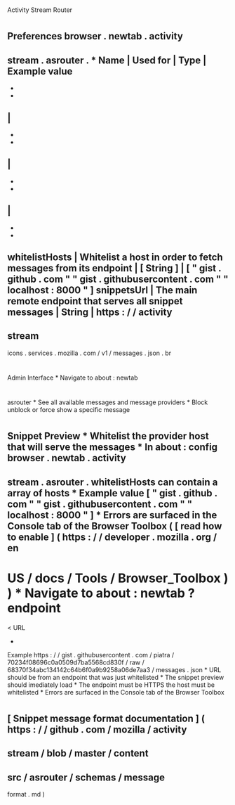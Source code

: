 #
Activity
Stream
Router
#
#
Preferences
browser
.
newtab
.
activity
-
stream
.
asrouter
.
*
Name
|
Used
for
|
Type
|
Example
value
-
-
-
|
-
-
-
|
-
-
-
|
-
-
-
whitelistHosts
|
Whitelist
a
host
in
order
to
fetch
messages
from
its
endpoint
|
[
String
]
|
[
"
gist
.
github
.
com
"
"
gist
.
githubusercontent
.
com
"
"
localhost
:
8000
"
]
snippetsUrl
|
The
main
remote
endpoint
that
serves
all
snippet
messages
|
String
|
https
:
/
/
activity
-
stream
-
icons
.
services
.
mozilla
.
com
/
v1
/
messages
.
json
.
br
#
#
Admin
Interface
*
Navigate
to
about
:
newtab
#
asrouter
*
See
all
available
messages
and
message
providers
*
Block
unblock
or
force
show
a
specific
message
#
#
Snippet
Preview
*
Whitelist
the
provider
host
that
will
serve
the
messages
*
In
about
:
config
browser
.
newtab
.
activity
-
stream
.
asrouter
.
whitelistHosts
can
contain
a
array
of
hosts
*
Example
value
[
"
gist
.
github
.
com
"
"
gist
.
githubusercontent
.
com
"
"
localhost
:
8000
"
]
*
Errors
are
surfaced
in
the
Console
tab
of
the
Browser
Toolbox
(
[
read
how
to
enable
]
(
https
:
/
/
developer
.
mozilla
.
org
/
en
-
US
/
docs
/
Tools
/
Browser_Toolbox
)
)
*
Navigate
to
about
:
newtab
?
endpoint
=
<
URL
>
*
Example
https
:
/
/
gist
.
githubusercontent
.
com
/
piatra
/
70234f08696c0a0509d7ba5568cd830f
/
raw
/
68370f34abc134142c64b6f0a9b9258a06de7aa3
/
messages
.
json
*
URL
should
be
from
an
endpoint
that
was
just
whitelisted
*
The
snippet
preview
should
imediately
load
*
The
endpoint
must
be
HTTPS
the
host
must
be
whitelisted
*
Errors
are
surfaced
in
the
Console
tab
of
the
Browser
Toolbox
#
#
#
[
Snippet
message
format
documentation
]
(
https
:
/
/
github
.
com
/
mozilla
/
activity
-
stream
/
blob
/
master
/
content
-
src
/
asrouter
/
schemas
/
message
-
format
.
md
)
